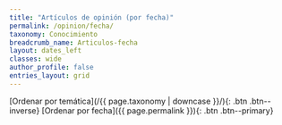 ```yaml
---
title: "Artículos de opinión (por fecha)"
permalink: /opinion/fecha/
taxonomy: Conocimiento
breadcrumb_name: Articulos-fecha
layout: dates_left
classes: wide
author_profile: false
entries_layout: grid
---
```


[Ordenar por temática](/{{ page.taxonomy | downcase }}/){: .btn .btn--inverse} [Ordenar por fecha]({{ page.permalink }}){: .btn .btn--primary}
